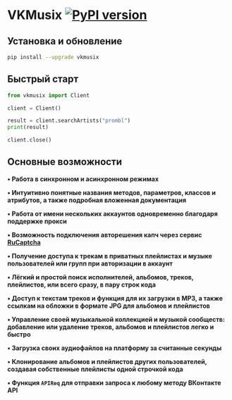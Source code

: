 # VKMusix [![PyPI version](https://d25lcipzij17d.cloudfront.net/badge.svg?id=py&r=r&ts=1683906897&type=6e&v=3.4.3&x2=0)](https://pypi.org/project/vkmusix)

## Установка и обновление
```bash
pip install --upgrade vkmusix
```

## Быстрый старт
```python
from vkmusix import Client

client = Client()

result = client.searchArtists("prombl")
print(result)

client.close()
```

## Основные возможности

**• Работа в синхронном и асинхронном режимах**

**• Интуитивно понятные названия методов, параметров, классов и атрибутов, а также подробная вложенная документация**

**• Работа от имени нескольких аккаунтов одновременно благодаря поддержке прокси**

**• Возможность подключения авторешения капч через сервис [RuCaptcha](https://rucaptcha.com)**

**• Получение доступа к трекам в приватных плейлистах и музыке пользователей или групп при авторизации в аккаунт**

**• Лёгкий и простой поиск исполнителей, альбомов, треков, плейлистов, или всего сразу, в пару строк кода**

**• Доступ к текстам треков и функция для их загрузки в MP3, а также ссылкам на обложки в формате JPG для альбомов и плейлистов**

**• Управление своей музыкальной коллекцией и музыкой сообществ: добавление или удаление треков, альбомов и плейлистов легко и быстро**

**• Загрузка своих аудиофайлов на платформу за считанные секунды**

**• Клонирование альбомов и плейлистов других пользователей, создавая собственные плейлисты одной строчкой кода**

**• Функция `APIReq` для отправки запроса к любому методу ВКонтакте API**

